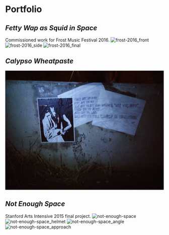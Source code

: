 # Portfolio

## *Fetty Wap as Squid in Space*
Commissioned work for Frost Music Festival 2016.
![frost-2016_front](https://github.com/mog96/portfolio/blob/master/Photos/frost-2016_front.jpg)
![frost-2016_side](https://github.com/mog96/portfolio/blob/master/Photos/frost-2016_side.jpg)
![frost-2016_final](https://github.com/mog96/portfolio/blob/master/Photos/frost-2016_final.jpg)

## *Calypso Wheatpaste*
![calypso-wheatpaste](https://github.com/mog96/portfolio/blob/master/Photos/calypso-wheatpaste.jpg)

## *Not Enough Space*
Stanford Arts Intensive 2015 final project.
![not-enough-space](https://github.com/mog96/portfolio/blob/master/Photos/not-enough-space.JPG)
![not-enough-space_helmet](https://github.com/mog96/portfolio/blob/master/Photos/not-enough-space_helmet.JPG)
![not-enough-space_angle](https://github.com/mog96/portfolio/blob/master/Photos/not-enough-space_angle.JPG)
![not-enough-space_approach](https://github.com/mog96/portfolio/blob/master/Photos/not-enough-space_approach.JPG)